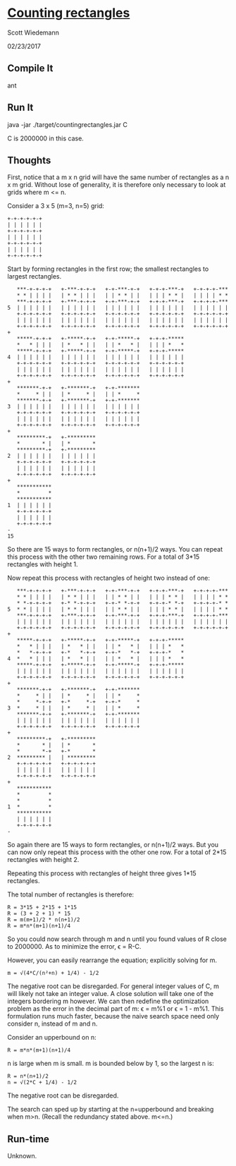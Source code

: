 # [Counting rectangles](http://projecteuler.net/problem=85)
Scott Wiedemann

02/23/2017

## Compile It
ant

## Run It
java -jar ./target/countingrectangles.jar C

C is 2000000 in this case.

## Thoughts

First, notice that a m x n grid will have the same number of rectangles as a n x m grid.  Without lose of generality, it is therefore only necessary to look at grids where m <= n.

Consider a 3 x 5 (m=3, n=5) grid:

```
+-+-+-+-+-+
| | | | | |
+-+-+-+-+-+
| | | | | |
+-+-+-+-+-+
| | | | | |
+-+-+-+-+-+
```

Start by forming rectangles in the first row; the smallest rectangles to largest rectangles.

```
   ***-+-+-+-+   +-***-+-+-+   +-+-***-+-+   +-+-+-***-+   +-+-+-+-***
   * * | | | |   | * * | | |   | | * * | |   | | | * * |   | | | | * *
   ***-+-+-+-+   +-***-+-+-+   +-+-***-+-+   +-+-+-***-+   +-+-+-+-***
5  | | | | | |   | | | | | |   | | | | | |   | | | | | |   | | | | | |
   +-+-+-+-+-+   +-+-+-+-+-+   +-+-+-+-+-+   +-+-+-+-+-+   +-+-+-+-+-+
   | | | | | |   | | | | | |   | | | | | |   | | | | | |   | | | | | |
   +-+-+-+-+-+   +-+-+-+-+-+   +-+-+-+-+-+   +-+-+-+-+-+   +-+-+-+-+-+
+
   *****-+-+-+   +-*****-+-+   +-+-*****-+   +-+-+-*****
   *   * | | |   | *   * | |   | | *   * |   | | | *   *
   *****-+-+-+   +-*****-+-+   +-+-*****-+   +-+-+-*****
4  | | | | | |   | | | | | |   | | | | | |   | | | | | |
   +-+-+-+-+-+   +-+-+-+-+-+   +-+-+-+-+-+   +-+-+-+-+-+
   | | | | | |   | | | | | |   | | | | | |   | | | | | |
   +-+-+-+-+-+   +-+-+-+-+-+   +-+-+-+-+-+   +-+-+-+-+-+
+
   *******-+-+   +-*******-+   +-+-*******
   *     * | |   | *     * |   | | *     *
   *******-+-+   +-*******-+   +-+-*******
3  | | | | | |   | | | | | |   | | | | | |
   +-+-+-+-+-+   +-+-+-+-+-+   +-+-+-+-+-+
   | | | | | |   | | | | | |   | | | | | |
   +-+-+-+-+-+   +-+-+-+-+-+   +-+-+-+-+-+
+
   *********-+   +-*********
   *       * |   | *       *
   *********-+   +-*********
2  | | | | | |   | | | | | |
   +-+-+-+-+-+   +-+-+-+-+-+
   | | | | | |   | | | | | |
   +-+-+-+-+-+   +-+-+-+-+-+
+
   ***********
   *         *
   ***********
1  | | | | | |
   +-+-+-+-+-+
   | | | | | |
   +-+-+-+-+-+
-
15
```

So there are 15 ways to form rectangles, or n(n+1)/2 ways.  You can repeat this process with the other two remaining rows.  For a total of 3*15 rectangles with height 1.

Now repeat this process with rectangles of height two instead of one:

```
   ***-+-+-+-+   +-***-+-+-+   +-+-***-+-+   +-+-+-***-+   +-+-+-+-***
   * * | | | |   | * * | | |   | | * * | |   | | | * * |   | | | | * *
   * *-+-+-+-+   +-* *-+-+-+   +-+-* *-+-+   +-+-+-* *-+   +-+-+-+-* *
5  * * | | | |   | * * | | |   | | * * | |   | | | * * |   | | | | * *
   ***-+-+-+-+   +-***-+-+-+   +-+-***-+-+   +-+-+-***-+   +-+-+-+-***
   | | | | | |   | | | | | |   | | | | | |   | | | | | |   | | | | | |
   +-+-+-+-+-+   +-+-+-+-+-+   +-+-+-+-+-+   +-+-+-+-+-+   +-+-+-+-+-+
+
   *****-+-+-+   +-*****-+-+   +-+-*****-+   +-+-+-*****
   *   * | | |   | *   * | |   | | *   * |   | | | *   *
   *   *-+-+-+   +-*   *-+-+   +-+-*   *-+   +-+-+-*   *
4  *   * | | |   | *   * | |   | | *   * |   | | | *   *
   *****-+-+-+   +-*****-+-+   +-+-*****-+   +-+-+-*****
   | | | | | |   | | | | | |   | | | | | |   | | | | | |
   +-+-+-+-+-+   +-+-+-+-+-+   +-+-+-+-+-+   +-+-+-+-+-+
+
   *******-+-+   +-*******-+   +-+-*******
   *     * | |   | *     * |   | | *     *
   *     *-+-+   +-*     *-+   +-+-*     *
3  *     * | |   | *     * |   | | *     *
   *******-+-+   +-*******-+   +-+-*******
   | | | | | |   | | | | | |   | | | | | |
   +-+-+-+-+-+   +-+-+-+-+-+   +-+-+-+-+-+
+
   *********-+   +-*********
   *       * |   | *       *
   *       *-+   +-*       *
2  ********* |   | *********
   +-+-+-+-+-+   +-+-+-+-+-+
   | | | | | |   | | | | | |
   +-+-+-+-+-+   +-+-+-+-+-+
+
   ***********
   *         *
   *         *
1  *         *
   ***********
   | | | | | |
   +-+-+-+-+-+
-

```

So again there are 15 ways to form rectangles, or n(n+1)/2 ways.  But you can now only repeat this process with the other one row.  For a total of 2*15 rectangles with height 2.

Repeating this process with rectangles of height three gives 1*15 rectangles.

The total number of rectangles is therefore:
```
R = 3*15 + 2*15 + 1*15
R = (3 + 2 + 1) * 15
R = m(m+1)/2 * n(n+1)/2
R = m*n*(m+1)(n+1)/4
```
So you could now search through m and n until you found values of R close to 2000000.  As to minimize the error, ϵ = R-C.

However, you can easily rearrange the equation; explicitly solving for m.
```
m = √(4*C/(n²+n) + 1/4) - 1/2
```
The negative root can be disregarded.  For general integer values of C, m will likely not take an integer value.  A close solution will take one of the integers bordering m however.  We can then redefine the optimization problem as the error in the decimal part of m:
ϵ = m%1 or ϵ = 1 - m%1.  This formulation runs much faster, because the naive search space need only consider n, instead of m and n.

Consider an upperbound on n:
```
R = m*n*(m+1)(n+1)/4
```
n is large when m is small.  m is bounded below by 1, so the largest n is:
```
R = n*(n+1)/2
n = √(2*C + 1/4) - 1/2
```
The negative root can be disregarded.

The search can sped up by starting at the n=upperbound and breaking when m>n. (Recall the redundancy stated above. m<=n.)

## Run-time
Unknown.
